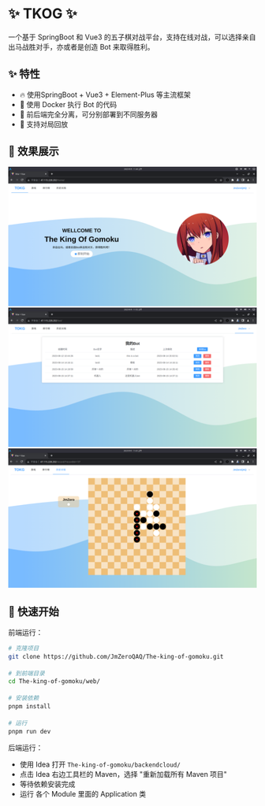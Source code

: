 # ✨ TKOG ✨
一个基于 SpringBoot 和 Vue3 的五子棋对战平台，支持在线对战，可以选择亲自出马战胜对手，亦或者是创造 Bot 来取得胜利。

## ✨ 特性
- 🔥 使用SpringBoot + Vue3 + Element-Plus 等主流框架
- 💪 使用 Docker 执行 Bot 的代码
- 🎉 前后端完全分离，可分别部署到不同服务器
- 👏 支持对局回放

## 🎇 效果展示

<div align="center">
    <img alt="Home" src="https://github.com/JmZeroQAQ/ImageRepository/raw/main/tkog/tkog-home.png" />
    <img alt="Home" src="https://github.com/JmZeroQAQ/ImageRepository/raw/main/tkog/tkog-bot.png" />
    <img alt="Record" src="https://github.com/JmZeroQAQ/ImageRepository/raw/main/tkog/tkog-record.png" />
</div>

## 🚀 快速开始

前端运行：
```sh
# 克隆项目
git clone https://github.com/JmZeroQAQ/The-king-of-gomoku.git

# 到前端目录
cd The-king-of-gomoku/web/

# 安装依赖
pnpm install

# 运行
pnpm run dev
```
后端运行：
- 使用 Idea 打开 `The-king-of-gomoku/backendcloud/`
- 点击 Idea 右边工具栏的 Maven，选择 "重新加载所有 Maven 项目"
- 等待依赖安装完成
- 运行 各个 Module 里面的 Application 类

